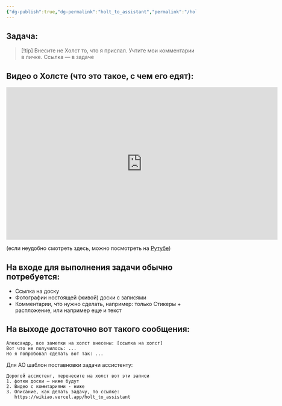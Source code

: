 ```yaml
---
{"dg-publish":true,"dg-permalink":"holt_to_assistant","permalink":"/holt_to_assistant/"}
---
```


## Задача:

> [!tip] Внесите не Холст то, что я прислал.
> Учтите мои комментарии в личке. Ссылка — в задаче

## Видео о Холсте (что это такое, с чем его едят):
<iframe width="720" height="405" src="https://rutube.ru/play/embed/4b0bb9f6bf2c30b5ac9db598a874f3e8/?p=NwVCWAdYfAdZG64QIjLU6w" frameBorder="0" allow="clipboard-write; autoplay" webkitAllowFullScreen mozallowfullscreen allowFullScreen></iframe>

(если неудобно смотреть здесь, можно посмотреть на [Рутубе](https://rutube.ru/video/private/4b0bb9f6bf2c30b5ac9db598a874f3e8/?p=NwVCWAdYfAdZG64QIjLU6w))


## На входе для выполнения задачи обычно потребуется:
- Ссылка на доску
- Фотографии ностоящей (живой) доски с записями
- Комментарии, что нужно сделать, например:  только Стикеры + распложение, или например еще и текст

## На выходе достаточно вот такого сообщения:

```
Александр, все заметки на холст внесены: [ссылка на холст]
Вот что не получилось: ...
Но я попробовал сделать вот так: ...
```

Для АО шаблон поставновки задачи ассистенту:

```
Дорогой ассистент, перенесите на холст вот эти записи
1. фотки доски — ниже будут
2. Видео с коммтариями - ниже
3. Описание, как делать задачу, по ссылке:
   https://wikiao.vercel.app/holt_to_assistant
   
```

